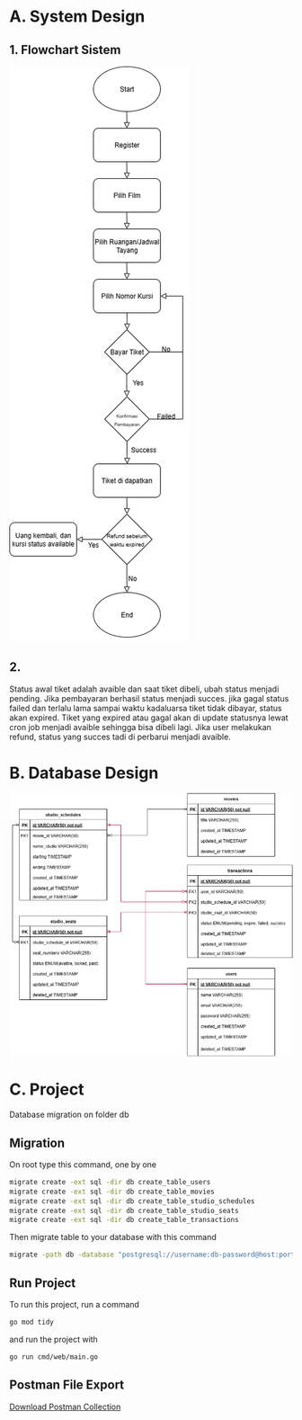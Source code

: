 # A. System Design
## 1. Flowchart Sistem
![Flowchart Sistem](./assets/dokumentation/image/Flowchart_Bioskop.drawio.png)

##  2. 
Status awal tiket adalah avaible dan saat tiket dibeli, ubah status menjadi pending. Jika pembayaran berhasil status menjadi succes. jika gagal status failed dan terlalu lama sampai waktu kadaluarsa tiket tidak dibayar, status akan expired. Tiket yang expired atau gagal akan di update statusnya lewat cron job menjadi avaible sehingga bisa dibeli lagi. Jika user melakukan refund, status yang succes tadi di perbarui menjadi avaible.

# B. Database Design
![ERD Bioskop](./assets/dokumentation/image/ERD_Bioskop.drawio.png)

# C. Project
Database migration on folder db

## Migration
On root type this command, one by one

```bash
migrate create -ext sql -dir db create_table_users
migrate create -ext sql -dir db create_table_movies
migrate create -ext sql -dir db create_table_studio_schedules
migrate create -ext sql -dir db create_table_studio_seats
migrate create -ext sql -dir db create_table_transactions
```

Then migrate table to your database with this command

```bash
migrate -path db -database "postgresql://username:db-password@host:port/db-name?sslmode=disable" up
```

## Run Project
To run this project, run a command

```bash
go mod tidy
```

and run the project with
```bash
go run cmd/web/main.go
```


## Postman File Export
[Download Postman Collection](./assets/dokumentation/postman/be_latihan_mkp.postman_collection.json)
